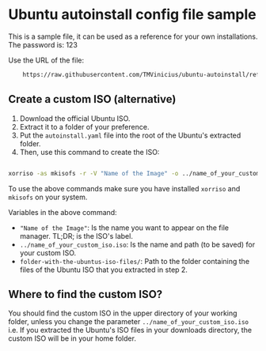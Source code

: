 # Ubuntu autoinstall config file sample

This is a sample file, it can be used as a reference for your own installations.
The password is: 123

Use the URL of the file: 
```bash
    https://raw.githubusercontent.com/TMVinicius/ubuntu-autoinstall/refs/heads/main/autoinstall.yaml
```



## Create a custom ISO (alternative)

1. Download the official Ubuntu ISO.
2. Extract it to a folder of your preference.
3. Put the `autoinstall.yaml` file into the root of the Ubuntu's extracted folder.
4. Then, use this command to create the ISO:

```bash

xorriso -as mkisofs -r -V "Name of the Image" -o ../name_of_your_custom_iso.iso -J -l -b boot/grub/i386-pc/eltorito.img -c boot.catalog -no-emul-boot -boot-load-size 4 -boot-info-table folder-with-the-ubuntus-iso-files/
```

To use the above commands make sure you have installed `xorriso` and `mkisofs` on your system.

Variables in the above command:

- `"Name of the Image"`: Is the name you want to appear on the file manager. TL;DR; is the ISO's label.
- `../name_of_your_custom_iso.iso`: Is the name and path (to be saved) for your custom ISO.
- `folder-with-the-ubuntus-iso-files/`: Path to the folder containing the files of the Ubuntu ISO that you extracted in step 2.

## Where to find the custom ISO?

You should find the custom ISO in the upper directory of your working folder, unless you change the parameter `../name_of_your_custom_iso.iso`
i.e. If you extracted the Ubuntu's ISO files in your downloads directory, the custom ISO will be in your home folder.
